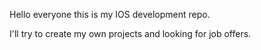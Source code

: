 Hello everyone this is my IOS development repo.

I'll try to create my own projects and looking for job offers.
